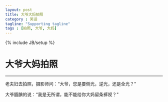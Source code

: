 ```yaml
---
layout: post
title: 大爷大妈拍照
category : 笑话
tagline: "Supporting tagline"
tags : [拍照, 大爷, 大妈]
---
```

{% include JB/setup %}
# 大爷大妈拍照
---
老夫妇去拍照，摄影师问：“大爷，您是要侧光，逆光，还是全光？"
<!--break-->
大爷腼腆的说：“我是无所谓，能不能给你大妈留条裤衩？"

